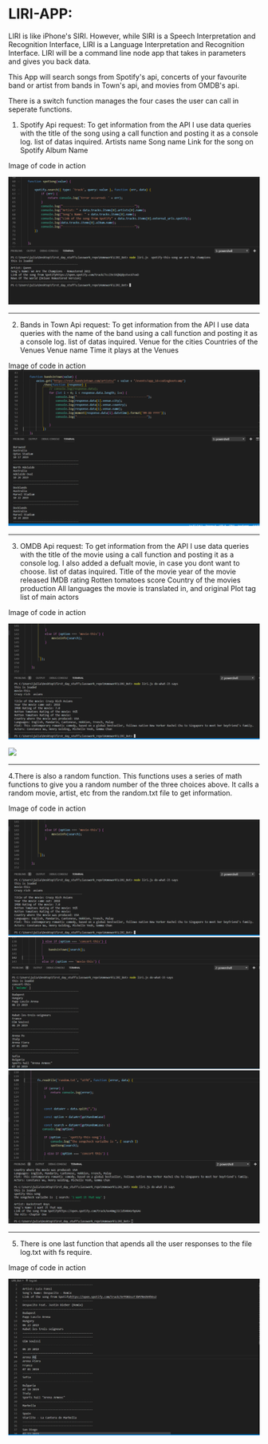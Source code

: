 # LIRI-APP:

LIRI is like iPhone's SIRI. However, while SIRI is a Speech Interpretation and Recognition Interface, LIRI is a Language Interpretation and Recognition Interface. 
LIRI will be a command line node app that takes in parameters and gives you back data.

This App will search songs from Spotify's api, concerts of your favourite band or artist from bands in Town's api, and movies from OMDB's api.

There is a switch function manages the four cases the user can call in seperate functions.

1. Spotify Api request: 
To get information from the API I use data queries with the title of the song using a call function and posting it as a console log.
list of datas inquired.
Artists name
Song name
Link for the song on Spotify
Album Name

Image of code in action

![](images/spotify-process.PNG)

----------------------------------------------------------------------------------------------------------------------------------------------
2. Bands in Town Api request: 
To get information from the API I use data queries with the name of the band using a call function and posting it as a console log.
list of datas inquired.
Venue for the cities
Countries of the Venues
Venue name
Time it plays at the Venues


Image of code in action
![](images/concert-this.PNG)


----------------------------------------------------------------------------------------------------------------------------------------------
3. OMDB Api request: 
To get information from the API I use data queries with the title of the movie using a call function and posting it as a console log. I also added a defualt movie, in case you dont want to choose.
list of datas inquired.
Title of the movie
year of the movie released
IMDB rating
Rotten tomatoes score
Country of the movies production
All languages the movie is translated in, and original
Plot tag
list of main actors


Image of code in action

![](images/getarasndom-movie.PNG)

![](https://github.com/joswald123/liri-app-homework/blob/master/images/movie%20by%20default%20api.PNG)



----------------------------------------------------------------------------------------------------------------------------------------------
4.There is also a random function. This functions uses a series of math functions to give you a random number of the three choices above.
It calls a random movie, artist, etc from the random.txt file to get information. 

Image of code in action

![](images/getarasndom-movie.PNG)
![](images/getarasndom-concerts.PNG)
![](images/getarasndom-Spotify.PNG)


----------------------------------------------------------------------------------------------------------------------------------------------

5.  There is one last function that apends all the user responses to the file log.txt with fs require.

Image of code in action

![](images/log-text-file.PNG)
